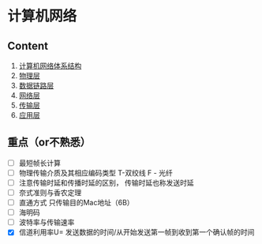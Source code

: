 # 计算机网络

## Content

1. [计算机网络体系结构](chap1.md)
2. [物理层](chap2.md)
3. [数据链路层](chap3.md)
4. [网络层](chap4.md)
5. [传输层](chap5.md)
6. [应用层](chap6.md)

## 重点（or不熟悉）

- [ ] 最短帧长计算
- [ ] 物理传输介质及其相应编码类型 T-双绞线 F - 光纤
- [ ] 注意传输时延和传播时延的区别， 传输时延也称发送时延
- [ ] 奈式准则与香农定理
- [ ] 直通方式 只传输目的Mac地址（6B）
- [ ] 海明码
- [ ] 波特率与传输速率
- [x] 信道利用率U= 发送数据的时间/从开始发送第一帧到收到第一个确认帧的时间
